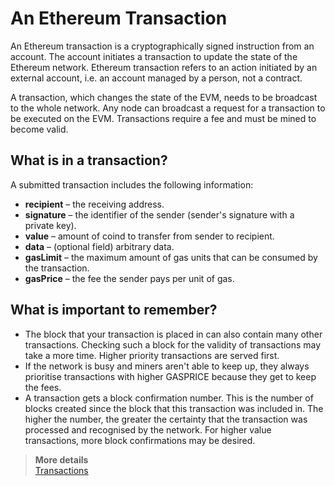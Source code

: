 # An Ethereum Transaction

An Ethereum transaction is a cryptographically signed instruction from an account. The account initiates a transaction to update the state of the Ethereum network. Ethereum transaction refers to an action initiated by an external account, i.e. an account managed by a person, not a contract.  

A transaction, which changes the state of the EVM, needs to be broadcast to the whole network. Any node can broadcast a request for a transaction to be executed on the EVM. Transactions require a fee and must be mined to become valid.

## What is in a transaction?

A submitted transaction includes the following information:
* **recipient** – the receiving address.
* **signature** – the identifier of the sender (sender's signature with a private key).
* **value** – amount of coind to transfer from sender to recipient.
* **data** – (optional field) arbitrary data.
* **gasLimit** – the maximum amount of gas units that can be consumed by the transaction.
* **gasPrice** – the fee the sender pays per unit of gas.

## What is important to remember?
* The block that your transaction is placed in can also contain many other transactions. Checking such a block for the validity of transactions may take a more time. Higher priority transactions are served first.
* If the network is busy and miners aren't able to keep up, they always prioritise transactions with higher GASPRICE because they get to keep the fees.
* A transaction gets a block confirmation number. This is the number of blocks created since the block that this transaction was included in. The higher the number, the greater the certainty that the transaction was processed and recognised by the network. For higher value transactions, more block confirmations may be desired.


> **More details**  
> [Transactions](https://ethereum.org/en/developers/docs/transactions/)